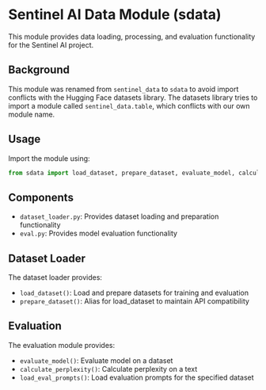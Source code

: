 # Sentinel AI Data Module (sdata)

This module provides data loading, processing, and evaluation functionality for the Sentinel AI project.

## Background

This module was renamed from `sentinel_data` to `sdata` to avoid import conflicts with the Hugging Face datasets library. The datasets library tries to import a module called `sentinel_data.table`, which conflicts with our own module name.

## Usage

Import the module using:

```python
from sdata import load_dataset, prepare_dataset, evaluate_model, calculate_perplexity
```

## Components

- `dataset_loader.py`: Provides dataset loading and preparation functionality
- `eval.py`: Provides model evaluation functionality

## Dataset Loader

The dataset loader provides:

- `load_dataset()`: Load and prepare datasets for training and evaluation
- `prepare_dataset()`: Alias for load_dataset to maintain API compatibility

## Evaluation

The evaluation module provides:

- `evaluate_model()`: Evaluate model on a dataset
- `calculate_perplexity()`: Calculate perplexity on a text
- `load_eval_prompts()`: Load evaluation prompts for the specified dataset